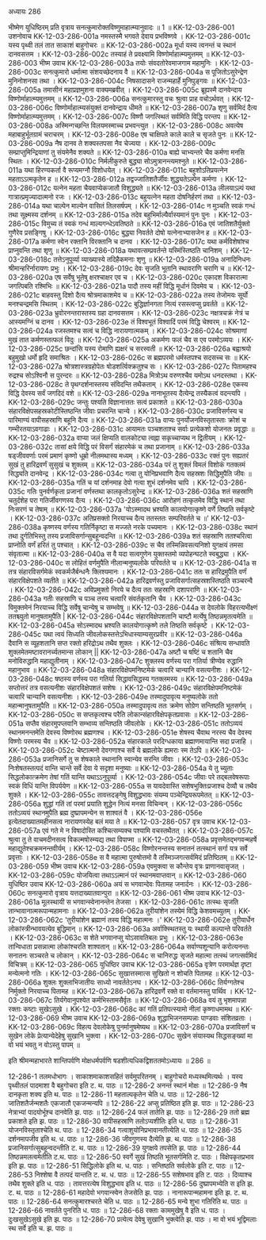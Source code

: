 अध्यायः 286

भीष्मेण युधिष्ठिरम् प्रति वृत्राय सनत्कुमारोक्तविष्णुमाहात्म्यानुवादः ॥ 1 ॥
KK-12-03-286-001	उशनोवाच 
KK-12-03-286-001a	नमस्तस्मै भगवते देवाय प्रभविष्णवे ।
KK-12-03-286-001c	यस्य पृथ्वी तलं तात साकाशं बाहुगोचरः ॥
KK-12-03-286-002a	मूर्धा यस्य त्वनन्तं च स्थानं दानवसत्तम ।
KK-12-03-286-002c	तस्याहं ते प्रवक्ष्यामि विष्णोर्माहात्म्यमुत्तमम् ॥
KK-12-03-286-003	भीष्म उवाच 
KK-12-03-286-003a	तयोः संवदतोरेवमाजगाम महामुनिः ।
KK-12-03-286-003c	सनत्कुमारो धर्मात्मा संशयच्छेदनाय वै ॥
KK-12-03-286-004a	स पूजितोऽसुरेन्द्रेण मुनिनोशनसा तथा ।
KK-12-03-286-004c	निषसादासने राजन्महार्हे मुनिपुङ्गवः ॥
KK-12-03-286-005a	तमासीनं महाप्रज्ञमुशना वाक्यमब्रवीत् ।
KK-12-03-286-005c	ब्रूह्यस्मै दानवेन्दाय विष्णोर्माहात्म्यमुत्तमम् ॥
KK-12-03-286-006a	सनत्कुमारस्तु वचः श्रुत्वा प्राह वचोऽर्थवत् ।
KK-12-03-286-006c	विष्णोर्माहात्म्यसंयुक्तं दानवेन्द्राय धीमते ॥
KK-12-03-286-007a	शृणु सर्वमिदं दैत्य विष्णोर्माहात्म्यमुत्तमम् ।
KK-12-03-286-007c	विष्णौ जगत्स्थितं सर्वमिति विद्धि परन्तप ॥
KK-12-03-286-008a	अस्मिन्गच्छन्ति विलयमस्माच्च प्रभवन्त्युत ।
KK-12-03-286-008c	अवत्येष महाबाहुर्भूतग्रामं चराचरम् ।
KK-12-03-286-008e	एष चाक्षिपते काले काले च सृजते पुनः ॥
KK-12-03-286-009a	नैष दानव ते शक्यस्तपसा नैव चेज्यया ।
KK-12-03-286-009c	सम्प्राप्तुमिन्द्रियाणां तु संयमेनैव शक्यते ॥
KK-12-03-286-010a	बाह्ये चाभ्यन्तरे चैव कर्मणा मनसि स्थितः ।
KK-12-03-286-010c	निर्मलीकुरुते बुद्ध्या सोऽमुत्रानन्त्यमश्नुते ॥
KK-12-03-286-011a	यथा हिरण्यकर्ता वै रूप्यमग्नौ विशोधयेत् ।
KK-12-03-286-011c	बहुशोऽतिप्रयत्नेन महताऽऽत्मकृतेन ह ॥
KK-12-03-286-012a	तद्वज्जातिशतैर्जीवः शुद्ध्यतेऽल्पेन कर्मणा ।
KK-12-03-286-012c	यत्नेन महता चैयवाप्येकजातौ विशुद्ध्यते ॥
KK-12-03-286-013a	लीलयाऽल्पं यथा गात्रात्प्रमृज्यादात्मनो रजः ।
KK-12-03-286-013c	बहुयत्नेन महता दोषनिर्हरणं तथा ॥
KK-12-03-286-014a	यथा चाल्पेन माल्येन वासितं तिलसर्षपम् ।
KK-12-03-286-014c	न मुञ्चति स्वकं गन्धं तथा सूक्ष्मस्य दर्शनम् ॥
KK-12-03-286-015a	तदेव बहुभिर्माल्यैर्वास्यमानं पुनः पुनः ।
KK-12-03-286-015c	विमुच्य तं स्वकं गन्धं माल्यगन्धेऽवतिष्ठते ॥
KK-12-03-286-016a	एवं जातिशतैर्युक्तो गुणैरेव प्रसङ्गिषु ।
KK-12-03-286-016c	बुद्ध्या निवर्तते दोषो यत्नेनाभ्यासजेन ह ॥
KK-12-03-286-017a	कर्मणा स्वेन रक्तानि विरक्तानि च दानव ।
KK-12-03-286-017c	यथा कर्मविशेषांश्च प्राप्नुवन्ति तथा शृणु ॥
KK-12-03-286-018a	यथावत्सम्प्रवर्तन्ते यस्मिंस्तिष्ठति चानिशम् ।
KK-12-03-286-018c	तत्तेऽनुपूर्व्या व्याख्यास्ये तदिहैकमनाः शृणु ॥
KK-12-03-286-019a	अनादिनिधनः श्रीमान्हरिर्नारायणः प्रभुः ।
KK-12-03-286-019c	देवः सृजति भूतानि स्थावराणि चराणि च ॥
KK-12-03-286-020a	एष सर्वेषु भूतेषु क्षरश्चाक्षर एव च ।
KK-12-03-286-020c	एकादश विकारात्मा जगत्पिबति रश्मिभिः ॥
KK-12-03-286-021a	पादौ तस्य महीं विद्धि मूर्धानं दिवमेव च ।
KK-12-03-286-021c	बाहवस्तु दिशो दैत्य श्रोत्रमाकाशमेव च ॥
KK-12-03-286-022a	तस्य तेजोमयः सूर्यो मनश्चन्द्रमसि स्थितम् ।
KK-12-03-286-022c	बुद्धिर्ज्ञानगता नित्यं रसस्त्वप्सु प्रवर्तते ॥
KK-12-03-286-023a	भ्रुवोरनन्तरास्तस्य ग्रहा दानवसत्तम ।
KK-12-03-286-023c	नक्षत्रचक्रं नेत्रं च आस्यमग्निं च दानव ।
KK-12-03-286-023e	तं विश्वभूतं विश्वादिं परमं विद्धि चेश्वरम् ॥
KK-12-03-286-024a	रजस्तमश्च सत्वं च विद्धि नारायणात्मकम् ।
KK-12-03-286-024c	सोश्रमाणां मुखं तात कर्मणस्तत्फलं विदुः ॥
KK-12-03-286-025a	अकर्मणः फलं चैव स एव परमोऽव्ययः ।
KK-12-03-286-025c	छन्दांसि यस्य रोमाणि ह्यक्षरं च सरस्वती ॥
KK-12-03-286-026a	बह्वाश्रयो बहुमुखो धर्मो हृदि समाश्रितः ।
KK-12-03-286-026c	स ब्रह्मपरमो धर्मस्तपश्च सदसच्च सः ॥
KK-12-03-286-027a	श्रोत्रशास्त्रग्रहोपेतः षोडशर्त्विक्क्रतुश्च सः ।
KK-12-03-286-027c	पितामहश्च रुद्रश्च सोऽश्विनौ स पुरन्दरः ॥
KK-12-03-286-028a	मित्रोऽथ वरुणश्चैव यमोऽथ धनदस्तथा ।
KK-12-03-286-028c	ते पृथग्दर्शनास्तस्य संविदन्ति तथैकताम् ।
KK-12-03-286-028e	एकस्य विद्धि देवस्य सर्वं जगदिदं वशे ॥
KK-12-03-286-029a	नानाभूतस्य दैत्येन्द्र तस्यैकत्वं वदन्त्यपि ।
KK-12-03-286-029c	जन्तुः पश्यति विज्ञानात्ततः सत्वं प्रकाशते ॥
KK-12-03-286-030a	संहारविक्षेपसहस्रकोटीस्तिष्ठन्ति जीवाः प्रचरन्ति चान्ये ।
KK-12-03-286-030c	प्रजाविसर्गस्य च पारिमाण्यं वापीसहस्राणि बहूनि दैत्य ॥
KK-12-03-286-031a	वाप्यः पुनर्योजनविस्तृतास्ताः क्रोशं च गम्भीरतयाऽवगाढाः ।
KK-12-03-286-031c	आयामतः पञ्चशताश्च सर्वाः प्रत्येकशो योजनतः प्रवृद्धाः ॥
KK-12-03-286-032a	वाप्या जलं क्षिप्यति वालकोट्या त्वह्ना सकृच्चाप्यथ न द्वितीयम् ।
KK-12-03-286-032c	तासां क्षये विद्धि परं विसर्गं संहारमेकं च तथा प्रजानाम् ॥
KK-12-03-286-033a	षड्जीववर्णाः परमं प्रमाणं कृष्णो धूम्रो नीलमथास्य मध्यम् ।
KK-12-03-286-033c	रक्तं पुनः सह्यतरं सुखं तु हारिद्रवर्णं सुसुखं च शुक्लम् ॥
KK-12-03-286-034a	परं तु शुक्लं विमलं विशोकं गतक्लमं सिद्ध्यति दानवेन्द्र ।
KK-12-03-286-034c	गत्वा तु योनिप्रभवाणि दैत्य सहस्रशः सिद्धिमुपैति जीवः ॥
KK-12-03-286-035a	गतिं च यां दर्शनमाह देवो गत्वा शुभं दर्शनमेव चापि ।
KK-12-03-286-035c	गतिः पुनर्वर्णकृता प्रजानां वर्णस्तथा कालकृतोऽसुरेन्द्र ॥
KK-12-03-286-036a	शतं सहस्राणि चतुर्दशेह परा गतिर्जीवगणस्य दैत्य ।
KK-12-03-286-036c	आरोहणं तत्कृतमेव विद्धि स्थानं तथा निःसरणं च तेषाम् ॥
KK-12-03-286-037a	'योऽस्मादथ भ्रश्यति कालयोगात्कृष्णे वर्णे तिष्ठति सर्वकृष्टे ।
KK-12-03-286-037c	अतिप्रसक्तो निरयाच्च दैत्य ततस्ततः सम्परिवर्तते च ॥'
KK-12-03-286-038a	कृष्णस्य वर्णस्य गतिर्निकृष्टा स मज्जते नरके पच्यमानः ।
KK-12-03-286-038c	स्थानं तथा दुर्गतिभिस्तु तस्य प्रजाविसर्गान्सुबहून्वदन्ति ॥
KK-12-03-286-039a	शतं सहस्राणि ततश्चरित्वा प्राप्नोति वर्णं हरितं तु पश्चात् ।
KK-12-03-286-039c	स चैव तस्मिन्निवसत्यनिशो युगक्षयं तमसा संवृतात्मा ॥
KK-12-03-286-040a	स वै यदा सत्वगुणेन युक्तस्तमो व्यपोहन्घटते स्वबुद्ध्या ।
KK-12-03-286-040c	स लोहितं वर्णमुपैति नीलान्मनुष्यलोके परिवर्तते च ॥
KK-12-03-286-041a	स तत्र संहारविसर्गमेकं स्वकर्मजैर्बन्धनैः क्लिश्यमानः ।
KK-12-03-286-041c	ततः स हारिद्रमुपैति वर्णं संहारविक्षेपशते व्यतीते ॥
KK-12-03-286-042a	हारिद्रवर्णस्तु प्रजाविसर्गात्सहस्रशस्तिष्ठति सञ्चरन्वै ।
KK-12-03-286-042c	अविप्रमुक्तो निरये च दैत्य ततः सहस्राणि दशापराणि ॥
KK-12-03-286-043a	गतीः सहस्राणि च पञ्च तस्य चत्वारि संवर्तकृतानि चैव ।
KK-12-03-286-043c	विमुक्तमेनं निरयाच्च विद्धि सर्वेषु चान्येषु च सम्भवेषु ॥
KK-12-03-286-044a	स देवलोके विहरत्यभीक्ष्णं ततश्च्युतो मानुषतामुपैति |
KK-12-03-286-044c	संहारविक्षेपशतानि चाष्टौ मर्त्येषु तिष्ठन्नमृतत्वमेति ॥
KK-12-03-286-045a	सोऽस्मादथ भ्रश्यति कालयोगात्कृष्णे तले तिष्ठति सर्वकृष्टे ।
KK-12-03-286-045c	यथा त्वयं सिध्यति जीवलोकस्तत्तेऽभिधास्याम्यसुरप्रवीर ॥
KK-12-03-286-046a	दैवानि स व्यूहशतानि सप्त रक्तो हरिद्रोऽथ तथैव शुक्लः ।
KK-12-03-286-046c	संश्रित्य सन्धावति शुक्लमेतमष्टावरानर्च्यतमान्स लोकान् ||
KK-12-03-286-047a	अष्टौ च षष्टिं च शतानि चैव मनोविरुद्धानि महाद्युतीनाम् ।
KK-12-03-286-047c	शुक्लस्य वर्णस्य परा गतिर्या त्रीण्येव रुद्धानि महानुभाव ॥
KK-12-03-286-048a	संहारविक्षेपमनिष्टमेकं चत्वारि चान्यानि वसत्यनीशः ।
KK-12-03-286-048c	षष्ठस्य वर्णस्य परा गतिर्या सिद्धावसिद्धस्य गतक्लमस्य ॥
KK-12-03-286-049a	सप्तोत्तरं तत्र वसत्यनीशः संहारविक्षेपशतं सशेषः ।
KK-12-03-286-049c	संहारविक्षेपमनिष्टमेकं चत्वारि चान्यानि वसत्यनीशः ।
KK-12-03-286-049e	तस्मादुपावृत्य मनुष्यलोके ततो महान्मानुषतामुपैति ॥
KK-12-03-286-050a	तस्मादुपावृत्य ततः क्रमेण सोग्रेण सन्तिष्ठति भूतसर्गम् ।
KK-12-03-286-050c	स सप्तकृत्वश्च परैति लोकान्संहारविक्षेपकृतप्रवासः ॥
KK-12-03-286-051a	सप्तैव संहारमुपप्लवानि सम्भाव्य सन्तिष्ठति जीवलोके ।
KK-12-03-286-051c	ततोऽव्ययं स्थानमनन्तमेति देवस्य विष्णोरथ ब्रह्मणश्च ।
KK-12-03-286-051e	शेषस्य चैवाथ नरस्य चैव देवस्य विष्णोः परमस्य चैव ॥
KK-12-03-286-052a	संहारकाले परदिग्धकाया ब्रह्माणमायान्ति सदा प्रजाहि ।
KK-12-03-286-052c	चेष्टात्मनो देवगणाश्च सर्वे ये ब्रह्मलोके ह्यमराः स्म तेऽपि ॥
KK-12-03-286-053a	प्रजानिसर्गे तु स शेषकाले स्थानानि स्वान्येव सरन्ति जीवाः ।
KK-12-03-286-053c	निःशेषतस्तत्पदं वान्ति चान्ते सर्वे देवा ये सदृशा मनुष्याः ॥
KK-12-03-286-054a	ये तु च्युताः सिद्धलोकात्क्रमेण तेषां गतिं यान्ति यथाऽऽनुपूर्व्या ।
KK-12-03-286-054c	जीवाः परे तद्बलवेषरूपाः स्वकं विधिं यान्ति विपर्ययेण ॥
KK-12-03-286-055a	स यावदेवास्ति सशेषभुक्तिःप्रजाश्च देव्यौ च तथैव शुक्ले ।
KK-12-03-286-055c	तावत्तदङ्गेषु विशुद्धभावः संयम्य पञ्चेन्द्रियरूपमेतत् ॥
KK-12-03-286-056a	शुद्धां गतिं तां परमां प्रयाति शुद्धेन नित्यं मनसा विचिन्वन् ।
KK-12-03-286-056c	ततोऽव्ययं स्थानमुपैति ब्रह्म दुष्प्रापमन्येन स शाश्वतं वै ।
KK-12-03-286-056e	इत्येतदाख्यातमहीनसत्व नारायणस्येह बलं मया ते ॥
KK-12-03-286-057	वृत्र उवाच 
KK-12-03-286-057a	एवं गते मे न विषादोस्ति कश्चित्सम्यक्च पश्यामि वचस्तथैतत् ।
KK-12-03-286-057c	श्रुत्वा तु ते वाचमदीनसत्व विकल्मषोस्म्यद्य तथा विपाप्मा ॥
KK-12-03-286-058a	प्रवृत्तमेतद्भगवन्महर्षे महाद्युतेश्चक्रमनन्तवीर्यम् ।
KK-12-03-286-058c	विष्णोरनन्तस्य सनातनं तत्स्थानं सर्गा यत्र सर्वे प्रवृत्ताः ।
KK-12-03-286-058e	स वै महात्मा पुरुषोत्तमो वै तस्मिञ्जगत्सर्वमिदं प्रतिष्ठितम् ॥
KK-12-03-286-059	भीष्म उवाच 
KK-12-03-286-059a	एवमुक्त्वा स कौन्तेय वृत्रः प्राणानवासृजत् ।
KK-12-03-286-059c	योजयित्वा तथाऽऽत्मानं परं स्थानमवाप्तवान् ॥
KK-12-03-286-060	युधिष्ठिर उवाच 
KK-12-03-286-060a	अयं स भगवान्देवः पितामह जनार्दनः ।
KK-12-03-286-060c	सनत्कुमारो वृत्राय यत्तदाख्यातवान्पुरा ॥
KK-12-03-286-061	भीष्म उवाच 
KK-12-03-286-061a	मूलस्थायी स भगवान्स्वेनानन्तेन तेजसा ।
KK-12-03-286-061c	तत्स्थः सृजति तान्भावानात्मरूपान्महामनाः ॥
KK-12-03-286-062a	तुरीयांशेन तस्येमं विद्धि केशवमच्युतम् ।
KK-12-03-286-062c	'तुरीयांशेन ब्रह्माणं तस्य विद्धि महात्मनः ।'
KK-12-03-286-062e	तुरीयार्धेन लोकांस्त्रीन्भावयत्येव बुद्धिमान् ॥
KK-12-03-286-063a	अर्वाक्स्थितस्तु यः स्थायी कल्पान्ते परिवर्तते ।
KK-12-03-286-063c	स शेते भगवानप्सु योऽसावतिबलः प्रभुः ।
KK-12-03-286-063e	तान्विधाता प्रसन्नात्मा लोकांश्चरति शाश्वतान् ॥
KK-12-03-286-064a	सर्वाण्यशून्यानि करोत्यनन्तः सनातनः सञ्चरते च लोकान् ।
KK-12-03-286-064c	स चानिरुद्धः सृजते महात्मा तत्स्थं जगत्सर्वमिदं विचित्रम् ॥
KK-12-03-286-065	युधिष्ठिर उवाच 
KK-12-03-286-065a	वृत्रेण परमार्थज्ञ दृष्टा मन्येत्मनो गतिः ।
KK-12-03-286-065c	सुखात्तस्मात्स सुखितो न शोचति पितामह ॥
KK-12-03-286-066a	शुक्लः शुक्लाभिजातीयः साध्यो नावर्ततेऽनघ ।
KK-12-03-286-066c	तिर्यग्गतेश्च निर्मुक्तो निरयाच्च पितामह ॥
KK-12-03-286-067a	हारिद्रवर्णे रक्ते वा वर्तमानस्तु पार्थिव ।
KK-12-03-286-067c	तिर्यगेवानुपश्येत कर्मभिस्तामसैर्वृतः ॥
KK-12-03-286-068a	वयं तु भृशमापन्ना रक्ताः कष्टाः सुखेऽसुखे ।
KK-12-03-286-068c	कां गतिं प्रतिपत्स्यामो नीलां कृष्णाधमामथ ॥
KK-12-03-286-069	भीष्म उवाच 
KK-12-03-286-069a	शुद्धाभिजनसम्पन्नाः पाण्डवाः संशितव्रताः ।
KK-12-03-286-069c	विहत्य देवलोकेषु पुनर्मानुषमेष्यथ ॥
KK-12-03-286-070a	प्रजाविसर्गं च सुखेन लोके प्रेत्यान्येदेहेषु सुखानि भुक्त्वा ।
KK-12-03-286-070c	सुखेन संयास्यथ सिद्धसङ्ख्यां मा वो भयं भवतु न वोऽस्तु पापम् ॥ 

इति श्रीमन्महाभारते शान्तिपर्वणि मोक्षधर्मपर्वणि षडशीत्यधिकद्विशततमोऽध्यायः ॥ 286 ॥

12-286-1 तलमधोभागः । साकाशमाकाशसहितं सर्वमुपरितनम् । बाहुगोचरो मध्यस्थमित्यर्थः । यस्य पृथ्वीतलं पादमाशा वै बहुगोचरा इति ट. थ. पाठः ॥ 12-286-2 अनन्तं स्थानं मोक्षः ॥ 12-286-9 नैष दानकृता शक्य इति थ. पाठः ॥ 12-286-11 महताल्पकृतेन चेति ध. पाठः ॥ 12-286-12 जातिशतैर्जन्मशतैः एकजातौ एकजन्मन्यपि ॥ 12-286-22 अप्सु प्रतिष्ठित इति झ. पाठः ॥ 12-286-23 नेत्राभ्यां पादयोर्भूश्च दानवेति झ. पाठः ॥ 12-286-24 फलं तातेति झ. पाठः ॥ 12-286-29 ततो ब्रह्म प्रकाशते इति झ. पाठः ॥ 12-286-30 वापीसहस्राणि ततोऽप्यशीतिः इति ध. पाठः ॥ 12-286-31 योजनविस्तृताश्चेति थ. पाठः ॥ 12-286-34 गत्वाशुयोनिप्रभावानतीत्येति ध. पाठः ॥ 12-286-35 दर्शनमापजीव इति थ. ध. पाठः ॥ 12-286-36 जीवगुणस्य दैत्येति झ. थ. पाठः ॥ 12-286-38 प्रजानिसर्गात्सुबहून्वदन्तीति ट. थ. पाठः ॥ 12-286-39 युगक्षये तपसेति झ. पाठः ॥ 12-286-44 तिष्ठन्नमलत्वमेतीति ट.थ. पाठः ॥ 12-286-50 स्वर्गे सुखं तिष्ठति भूतसर्गमिति ट. पाठः । विक्षेपकृतप्रभाव इति झ. पाठः ॥ 12-286-51 सिद्धिलोके इति थ. ध. पाठः । सन्तिष्ठति सर्वलोके इति ट. पाठः ॥ 12-286-53 निश्शेषा वै तत्पदं यान्तति ट. थ. ध. पाठः ॥ 12-286-55 सशेषभाव इति ट. पाठः । दिव्याश्च तथैव शुक्ले इति ध. पाठः । तावत्तरत्येष विशुद्धभाव इति ध. पाठः ॥ 12-286-56 दुष्प्रापमभ्येति स इति झ. ट. थ. पाठः ॥ 12-286-61 महादेवो भगवान्स्वेन तेजसेति झ. पाठः । नानारूपान्महामना इति झ. ट. थ. पाठः ॥ 12-286-64 सनत्कुमारश्चरते चेति ध. पाठः ॥ 12-286-65 मन्ये शुभा गतिरिति थ. पाठः ॥ 12-286-66 नावर्तते पुनरिति ध. पाठः ॥ 12-286-68 रक्ताः काममुखेषु वै इति ध. पाठः । दुःखसुखेऽसुखे इति झ. पाठः ॥ 12-286-70 प्रत्येत्य देवेषु सुखानि भुक्त्वेति झ. पाठः । मा वो भयं भूद्विमलाः स्थ सर्वे इति च. झ. पाठः ॥
